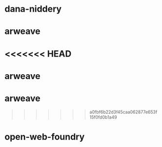 # dana-niddery
# arweave
<<<<<<< HEAD
=======
# arweave
# arweave
>>>>>>> a0fbf6b22d3f45caa062877e653f15f0fd0b1a49
# open-web-foundry
